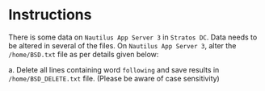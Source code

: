 # Instructions

There is some data on `Nautilus App Server 3` in `Stratos DC`. Data needs to be altered in several of the files. On `Nautilus App Server 3`, alter the `/home/BSD.txt` file as per details given below:

a.  Delete all lines containing word `following` and save results in `/home/BSD_DELETE.txt` file. (Please be aware of case sensitivity)
